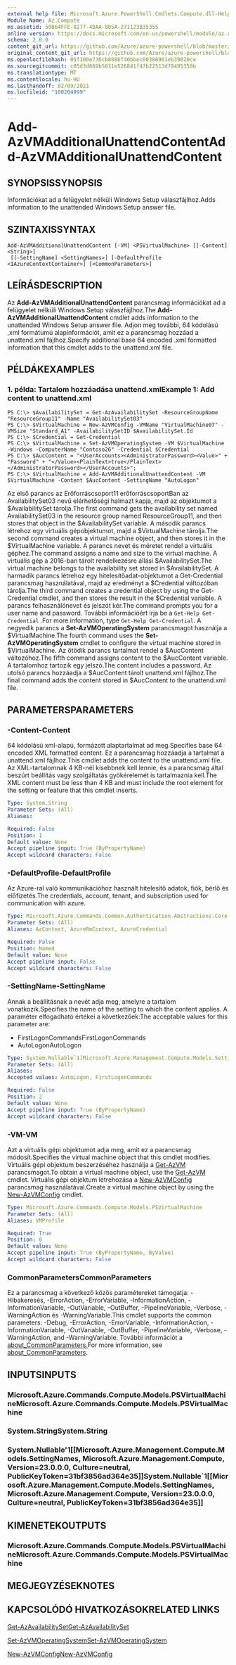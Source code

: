 ```yaml
---
external help file: Microsoft.Azure.PowerShell.Cmdlets.Compute.dll-Help.xml
Module Name: Az.Compute
ms.assetid: 50B64FFE-8277-4DAA-805A-271123B35355
online version: https://docs.microsoft.com/en-us/powershell/module/az.compute/add-azvmadditionalunattendcontent
schema: 2.0.0
content_git_url: https://github.com/Azure/azure-powershell/blob/master/src/Compute/Compute/help/Add-AzVMAdditionalUnattendContent.md
original_content_git_url: https://github.com/Azure/azure-powershell/blob/master/src/Compute/Compute/help/Add-AzVMAdditionalUnattendContent.md
ms.openlocfilehash: 05f100e730cb808bf40bbec60386901eb39020ce
ms.sourcegitcommit: c05d3d669b5631e526841f47b22513d78495350b
ms.translationtype: MT
ms.contentlocale: hu-HU
ms.lasthandoff: 02/09/2021
ms.locfileid: "100204999"
---
```

# <span data-ttu-id="fd1f1-101">Add-AzVMAdditionalUnattendContent</span><span class="sxs-lookup"><span data-stu-id="fd1f1-101">Add-AzVMAdditionalUnattendContent</span></span>

## <span data-ttu-id="fd1f1-102">SYNOPSIS</span><span class="sxs-lookup"><span data-stu-id="fd1f1-102">SYNOPSIS</span></span>
<span data-ttu-id="fd1f1-103">Információkat ad a felügyelet nélküli Windows Setup válaszfájlhoz.</span><span class="sxs-lookup"><span data-stu-id="fd1f1-103">Adds information to the unattended Windows Setup answer file.</span></span>

## <span data-ttu-id="fd1f1-104">SZINTAXIS</span><span class="sxs-lookup"><span data-stu-id="fd1f1-104">SYNTAX</span></span>

```
Add-AzVMAdditionalUnattendContent [-VM] <PSVirtualMachine> [[-Content] <String>]
 [[-SettingName] <SettingNames>] [-DefaultProfile <IAzureContextContainer>] [<CommonParameters>]
```

## <span data-ttu-id="fd1f1-105">LEÍRÁS</span><span class="sxs-lookup"><span data-stu-id="fd1f1-105">DESCRIPTION</span></span>
<span data-ttu-id="fd1f1-106">Az **Add-AzVMAdditionalUnattendContent** parancsmag információkat ad a felügyelet nélküli Windows Setup válaszfájlhoz.</span><span class="sxs-lookup"><span data-stu-id="fd1f1-106">The **Add-AzVMAdditionalUnattendContent** cmdlet adds information to the unattended Windows Setup answer file.</span></span>
<span data-ttu-id="fd1f1-107">Adjon meg további, 64 kódolású ,xml formátumú alapinformációt, amit ez a parancsmag hozzáad a unattend.xml fájlhoz.</span><span class="sxs-lookup"><span data-stu-id="fd1f1-107">Specify additional base 64 encoded .xml formatted information that this cmdlet adds to the unattend.xml file.</span></span>

## <span data-ttu-id="fd1f1-108">PÉLDÁK</span><span class="sxs-lookup"><span data-stu-id="fd1f1-108">EXAMPLES</span></span>

### <span data-ttu-id="fd1f1-109">1. példa: Tartalom hozzáadása unattend.xml</span><span class="sxs-lookup"><span data-stu-id="fd1f1-109">Example 1: Add content to unattend.xml</span></span>
```
PS C:\> $AvailabilitySet = Get-AzAvailabilitySet -ResourceGroupName "ResourceGroup11" -Name "AvailabilitySet03"
PS C:\> $VirtualMachine = New-AzVMConfig -VMName "VirtualMachine07" -VMSize "Standard_A1" -AvailabilitySetID $AvailabilitySet.Id 
PS C:\> $Credential = Get-Credential
PS C:\> $VirtualMachine = Set-AzVMOperatingSystem -VM $VirtualMachine  -Windows -ComputerName "Contoso26" -Credential $Credential
PS C:\> $AucContent = "<UserAccounts><AdministratorPassword><Value>" + "Password" + "</Value><PlainText>true</PlainText></AdministratorPassword></UserAccounts>";
PS C:\> $VirtualMachine = Add-AzVMAdditionalUnattendContent -VM $VirtualMachine -Content $AucContent -SettingName "AutoLogon"
```

<span data-ttu-id="fd1f1-110">Az első parancs az Erőforráscsoport11 erőforráscsoportBan az AvailabilitySet03 nevű elérhetőségi halmazt kapja, majd az objektumot a $AvailabilitySet tárolja.</span><span class="sxs-lookup"><span data-stu-id="fd1f1-110">The first command gets the availability set named AvailabilitySet03 in the resource group named ResourceGroup11, and then stores that object in the $AvailabilitySet variable.</span></span>
<span data-ttu-id="fd1f1-111">A második parancs létrehoz egy virtuális gépobjektumot, majd a $VirtualMachine tárolja.</span><span class="sxs-lookup"><span data-stu-id="fd1f1-111">The second command creates a virtual machine object, and then stores it in the $VirtualMachine variable.</span></span>
<span data-ttu-id="fd1f1-112">A parancs nevet és méretet rendel a virtuális géphez.</span><span class="sxs-lookup"><span data-stu-id="fd1f1-112">The command assigns a name and size to the virtual machine.</span></span>
<span data-ttu-id="fd1f1-113">A virtuális gép a 2016-ban tárolt rendelkezésre állási $AvailabilitySet.</span><span class="sxs-lookup"><span data-stu-id="fd1f1-113">The virtual machine belongs to the availability set stored in $AvailabilitySet.</span></span>
<span data-ttu-id="fd1f1-114">A harmadik parancs létrehoz egy hitelesítőadat-objektumot a Get-Credential parancsmag használatával, majd az eredményt a $Credential változóban tárolja.</span><span class="sxs-lookup"><span data-stu-id="fd1f1-114">The third command creates a credential object by using the Get-Credential cmdlet, and then stores the result in the $Credential variable.</span></span>
<span data-ttu-id="fd1f1-115">A parancs felhasználónevet és jelszót kér.</span><span class="sxs-lookup"><span data-stu-id="fd1f1-115">The command prompts you for a user name and password.</span></span>
<span data-ttu-id="fd1f1-116">További információért írja be a `Get-Help Get-Credential` .</span><span class="sxs-lookup"><span data-stu-id="fd1f1-116">For more information, type `Get-Help Get-Credential`.</span></span>
<span data-ttu-id="fd1f1-117">A negyedik parancs a **Set-AzVMOperatingSystem** parancsmagot használja a $VirtualMachine.</span><span class="sxs-lookup"><span data-stu-id="fd1f1-117">The fourth command uses the **Set-AzVMOperatingSystem** cmdlet to configure the virtual machine stored in $VirtualMachine.</span></span>
<span data-ttu-id="fd1f1-118">Az ötödik parancs tartalmat rendel a $AucContent változóhoz.</span><span class="sxs-lookup"><span data-stu-id="fd1f1-118">The fifth command assigns content to the $AucContent variable.</span></span>
<span data-ttu-id="fd1f1-119">A tartalomhoz tartozik egy jelszó.</span><span class="sxs-lookup"><span data-stu-id="fd1f1-119">The content includes a password.</span></span>
<span data-ttu-id="fd1f1-120">Az utolsó parancs hozzáadja a $AucContent tárolt unattend.xml fájlhoz.</span><span class="sxs-lookup"><span data-stu-id="fd1f1-120">The final command adds the content stored in $AucContent to the unattend.xml file.</span></span>

## <span data-ttu-id="fd1f1-121">PARAMETERS</span><span class="sxs-lookup"><span data-stu-id="fd1f1-121">PARAMETERS</span></span>

### <span data-ttu-id="fd1f1-122">-Content</span><span class="sxs-lookup"><span data-stu-id="fd1f1-122">-Content</span></span>
<span data-ttu-id="fd1f1-123">64 kódolású xml-alapú, formázott alaptartalmat ad meg.</span><span class="sxs-lookup"><span data-stu-id="fd1f1-123">Specifies base 64 encoded XML formatted content.</span></span>
<span data-ttu-id="fd1f1-124">Ez a parancsmag hozzáadja a tartalmat a unattend.xml fájlhoz.</span><span class="sxs-lookup"><span data-stu-id="fd1f1-124">This cmdlet adds the content to the unattend.xml file.</span></span>
<span data-ttu-id="fd1f1-125">Az XML-tartalomnak 4 KB-nél kisebbnek kell lennie, és a parancsmag által beszúrt beállítás vagy szolgáltatás gyökérelemét is tartalmaznia kell.</span><span class="sxs-lookup"><span data-stu-id="fd1f1-125">The XML content must be less than 4 KB and must include the root element for the setting or feature that this cmdlet inserts.</span></span>

```yaml
Type: System.String
Parameter Sets: (All)
Aliases:

Required: False
Position: 1
Default value: None
Accept pipeline input: True (ByPropertyName)
Accept wildcard characters: False
```

### <span data-ttu-id="fd1f1-126">-DefaultProfile</span><span class="sxs-lookup"><span data-stu-id="fd1f1-126">-DefaultProfile</span></span>
<span data-ttu-id="fd1f1-127">Az Azure-ral való kommunikációhoz használt hitelesítő adatok, fiók, bérlő és előfizetés.</span><span class="sxs-lookup"><span data-stu-id="fd1f1-127">The credentials, account, tenant, and subscription used for communication with azure.</span></span>

```yaml
Type: Microsoft.Azure.Commands.Common.Authentication.Abstractions.Core.IAzureContextContainer
Parameter Sets: (All)
Aliases: AzContext, AzureRmContext, AzureCredential

Required: False
Position: Named
Default value: None
Accept pipeline input: False
Accept wildcard characters: False
```

### <span data-ttu-id="fd1f1-128">-SettingName</span><span class="sxs-lookup"><span data-stu-id="fd1f1-128">-SettingName</span></span>
<span data-ttu-id="fd1f1-129">Annak a beállításnak a nevét adja meg, amelyre a tartalom vonatkozik.</span><span class="sxs-lookup"><span data-stu-id="fd1f1-129">Specifies the name of the setting to which the content applies.</span></span>
<span data-ttu-id="fd1f1-130">A paraméter elfogadható értékei a következőek:</span><span class="sxs-lookup"><span data-stu-id="fd1f1-130">The acceptable values for this parameter are:</span></span>
- <span data-ttu-id="fd1f1-131">FirstLogonCommands</span><span class="sxs-lookup"><span data-stu-id="fd1f1-131">FirstLogonCommands</span></span>
- <span data-ttu-id="fd1f1-132">AutoLogon</span><span class="sxs-lookup"><span data-stu-id="fd1f1-132">AutoLogon</span></span>

```yaml
Type: System.Nullable`1[Microsoft.Azure.Management.Compute.Models.SettingNames]
Parameter Sets: (All)
Aliases:
Accepted values: AutoLogon, FirstLogonCommands

Required: False
Position: 2
Default value: None
Accept pipeline input: True (ByPropertyName)
Accept wildcard characters: False
```

### <span data-ttu-id="fd1f1-133">-VM</span><span class="sxs-lookup"><span data-stu-id="fd1f1-133">-VM</span></span>
<span data-ttu-id="fd1f1-134">Azt a virtuális gépi objektumot adja meg, amit ez a parancsmag módosít.</span><span class="sxs-lookup"><span data-stu-id="fd1f1-134">Specifies the virtual machine object that this cmdlet modifies.</span></span>
<span data-ttu-id="fd1f1-135">Virtuális gépi objektum beszerzéséhez használja a [Get-AzVM](./Get-AzVM.md) parancsmagot.</span><span class="sxs-lookup"><span data-stu-id="fd1f1-135">To obtain a virtual machine object, use the [Get-AzVM](./Get-AzVM.md) cmdlet.</span></span>
<span data-ttu-id="fd1f1-136">Virtuális gépi objektum létrehozása a [New-AzVMConfig](./New-AzVMConfig.md) parancsmag használatával.</span><span class="sxs-lookup"><span data-stu-id="fd1f1-136">Create a virtual machine object by using the [New-AzVMConfig](./New-AzVMConfig.md) cmdlet.</span></span>

```yaml
Type: Microsoft.Azure.Commands.Compute.Models.PSVirtualMachine
Parameter Sets: (All)
Aliases: VMProfile

Required: True
Position: 0
Default value: None
Accept pipeline input: True (ByPropertyName, ByValue)
Accept wildcard characters: False
```

### <span data-ttu-id="fd1f1-137">CommonParameters</span><span class="sxs-lookup"><span data-stu-id="fd1f1-137">CommonParameters</span></span>
<span data-ttu-id="fd1f1-138">Ez a parancsmag a következő közös paramétereket támogatja: -Hibakeresés, -ErrorAction, -ErrorVariable, -InformationAction, -InformationVariable, -OutVariable, -OutBuffer, -PipelineVariable, -Verbose, -WarningAction és -WarningVariable.</span><span class="sxs-lookup"><span data-stu-id="fd1f1-138">This cmdlet supports the common parameters: -Debug, -ErrorAction, -ErrorVariable, -InformationAction, -InformationVariable, -OutVariable, -OutBuffer, -PipelineVariable, -Verbose, -WarningAction, and -WarningVariable.</span></span> <span data-ttu-id="fd1f1-139">További információt a [about_CommonParameters.](http://go.microsoft.com/fwlink/?LinkID=113216)</span><span class="sxs-lookup"><span data-stu-id="fd1f1-139">For more information, see [about_CommonParameters](http://go.microsoft.com/fwlink/?LinkID=113216).</span></span>

## <span data-ttu-id="fd1f1-140">INPUTS</span><span class="sxs-lookup"><span data-stu-id="fd1f1-140">INPUTS</span></span>

### <span data-ttu-id="fd1f1-141">Microsoft.Azure.Commands.Compute.Models.PSVirtualMachine</span><span class="sxs-lookup"><span data-stu-id="fd1f1-141">Microsoft.Azure.Commands.Compute.Models.PSVirtualMachine</span></span>

### <span data-ttu-id="fd1f1-142">System.String</span><span class="sxs-lookup"><span data-stu-id="fd1f1-142">System.String</span></span>

### <span data-ttu-id="fd1f1-143">System.Nullable'1[[Microsoft.Azure.Management.Compute.Models.SettingNames, Microsoft.Azure.Management.Compute, Version=23.0.0.0, Culture=neutral, PublicKeyToken=31bf3856ad364e35]]</span><span class="sxs-lookup"><span data-stu-id="fd1f1-143">System.Nullable\`1[[Microsoft.Azure.Management.Compute.Models.SettingNames, Microsoft.Azure.Management.Compute, Version=23.0.0.0, Culture=neutral, PublicKeyToken=31bf3856ad364e35]]</span></span>

## <span data-ttu-id="fd1f1-144">KIMENETEK</span><span class="sxs-lookup"><span data-stu-id="fd1f1-144">OUTPUTS</span></span>

### <span data-ttu-id="fd1f1-145">Microsoft.Azure.Commands.Compute.Models.PSVirtualMachine</span><span class="sxs-lookup"><span data-stu-id="fd1f1-145">Microsoft.Azure.Commands.Compute.Models.PSVirtualMachine</span></span>

## <span data-ttu-id="fd1f1-146">MEGJEGYZÉSEK</span><span class="sxs-lookup"><span data-stu-id="fd1f1-146">NOTES</span></span>

## <span data-ttu-id="fd1f1-147">KAPCSOLÓDÓ HIVATKOZÁSOK</span><span class="sxs-lookup"><span data-stu-id="fd1f1-147">RELATED LINKS</span></span>

[<span data-ttu-id="fd1f1-148">Get-AzAvailabilitySet</span><span class="sxs-lookup"><span data-stu-id="fd1f1-148">Get-AzAvailabilitySet</span></span>](./Get-AzAvailabilitySet.md)

[<span data-ttu-id="fd1f1-149">Set-AzVMOperatingSystem</span><span class="sxs-lookup"><span data-stu-id="fd1f1-149">Set-AzVMOperatingSystem</span></span>](./Set-AzVMOperatingSystem.md)

[<span data-ttu-id="fd1f1-150">New-AzVMConfig</span><span class="sxs-lookup"><span data-stu-id="fd1f1-150">New-AzVMConfig</span></span>](./New-AzVMConfig.md)
